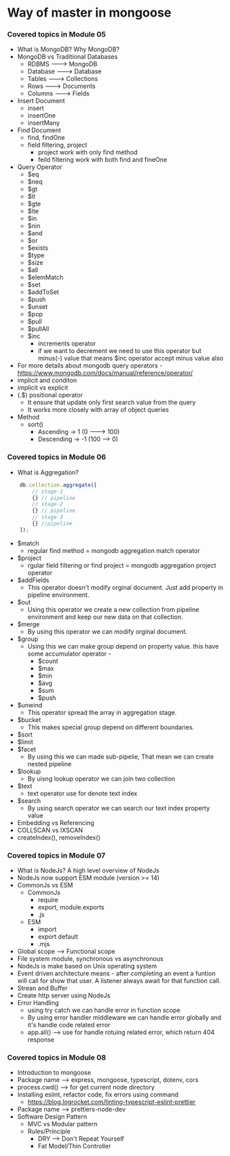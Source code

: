 # Way of master in mongoose

### Covered topics in Module 05

- What is MongoDB? Why MongoDB?
- MongoDB vs Traditional Databases
  - RDBMS ---> MongoDB
  - Database ---> Database
  - Tables ---> Collections
  - Rows ---> Documents
  - Columns ---> Fields
- Insert Document
  - insert
  - insertOne
  - insertMany
- Find Document
  - find, findOne
  - field filtering, project
    - project work with only find method
    - feild filtering work with both find and fineOne
- Query Operator
  - $eq
  - $neq
  - $gt
  - $lt
  - $gte
  - $lte
  - $in
  - $nin
  - $and
  - $or
  - $exists
  - $type
  - $size
  - $all
  - $elemMatch
  - $set
  - $addToSet
  - $push
  - $unset
  - $pop
  - $pull
  - $pullAll
  - $inc
    - increments operator
    - if we want to decrement we need to use this operator but minus(-) value that means $inc operator accept minus value also
- For more details about mongodb query operators - https://www.mongodb.com/docs/manual/reference/operator/
- implicit and conditon
- implicit vs explicit
- (.$) positional operator
  - It ensure that update only first search value from the query
  - It works more closely with array of object queries
- Method
  - sort()
    - Ascending -> 1 (0 ---> 100)
    - Descending -> -1 (100 --> 0)

### Covered topics in Module 06

- What is Aggregation?

```javascript
    db.collection.aggregate([
        // stage-1
        {} // pipeline
        // stage-2
        {} // pipeline
        // stage-3
        {} //pipeline
    ]);
```

- $match
  - regular find method = mongodb aggregation match operator
- $project
  - rgular field filtering or find project = mongodb aggregation project operator
- $addFields
  - This operator doesn't modify orginal document. Just add property in pipeline environment.
- $out
  - Using this operator we create a new collection from pipeline environment and keep our new data on that collection.
- $merge
  - By using this operator we can modify orginal document.
- $group
  - Using this we can make group depend on property value. this have some accumulator operator -
    - $count
    - $max
    - $min
    - $avg
    - $sum
    - $push
- $unwind
  - This operator spread the array in aggregation stage.
- $bucket
  - This makes special group depend on different boundaries.
- $sort
- $limit
- $facet
  - By using this we can made sub-pipelie, That mean we can create nested pipeline
- $lookup
  - By uisng lookup operator we can join two collection
- $text
  - text operator use for denote text index
- $search
  - By using search operator we can search our text index property value
- Embedding vs Referencing
- COLLSCAN vs IXSCAN
- createIndex(), removeIndex()

### Covered topics in Module 07

- What is NodeJs? A high level overview of NodeJs
- NodeJs now support ESM module (version >= 14)
- CommonJs vs ESM
  - CommonJs
    - require
    - export, module.exports
    - .js
  - ESM
    - import
    - export default
    - .mjs
- Global scope --> Functional scope
- File system module, synchronous vs asynchronous
- NodeJs is make based on Unix operating system
- Event driven architecture means - after completing an event a funtion will call for show that user. A listener always await for that function call.
- Strean and Buffer
- Create http server using NodeJs
- Error Handling
  - using try catch we can handle error in function scope
  - By using error handler middleware we can handle error globally and it's handle code related error
  - app.all() --> use for handle rotuing related error, which return 404 response

### Covered topics in Module 08

- Introduction to mongoose
- Package name --> express, mongoose, typescript, dotenv, cors
- process.cwd() --> for get current node directory
- Installing eslint, refactor code, fix errors using command
  - https://blog.logrocket.com/linting-typescript-eslint-prettier
- Package name --> prettiers-node-dev
- Software Design Pattern
  - MVC vs Modular pattern
  - Rules/Principle
    - DRY --> Don't Repeat Yourself
    - Fat Model/Thin Controller
